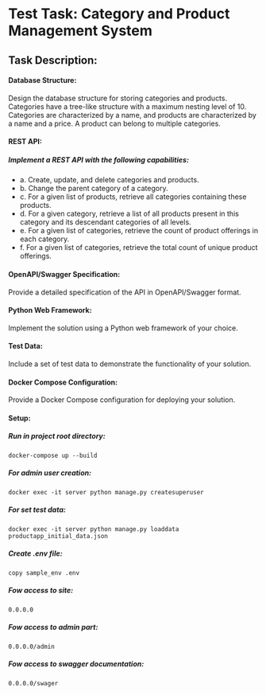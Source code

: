 # Test Task: Category and Product Management System

## Task Description:

####  Database Structure:
Design the database structure for storing categories and products.
Categories have a tree-like structure with a maximum nesting level of 10.
Categories are characterized by a name, and products are characterized by a name and a price.
A product can belong to multiple categories.
#### REST API:
##### Implement a REST API with the following capabilities:
- a. Create, update, and delete categories and products.
- b. Change the parent category of a category.
- c. For a given list of products, retrieve all categories containing these products.
- d. For a given category, retrieve a list of all products present in this category and its descendant categories of all levels.
- e. For a given list of categories, retrieve the count of product offerings in each category.
- f. For a given list of categories, retrieve the total count of unique product offerings.
#### OpenAPI/Swagger Specification:
Provide a detailed specification of the API in OpenAPI/Swagger format.

#### Python Web Framework:
Implement the solution using a Python web framework of your choice.

#### Test Data:
Include a set of test data to demonstrate the functionality of your solution.
#### Docker Compose Configuration:
Provide a Docker Compose configuration for deploying your solution.


#### Setup:
##### Run in project root directory:
	docker-compose up --build

##### For admin user creation:
	docker exec -it server python manage.py createsuperuser

##### For set test data:
	docker exec -it server python manage.py loaddata productapp_initial_data.json

##### Create .env file:
	copy sample_env .env

##### Fow access to site:
	0.0.0.0

##### Fow access to admin part:
	0.0.0.0/admin

##### Fow access to swagger documentation:
	0.0.0.0/swager
